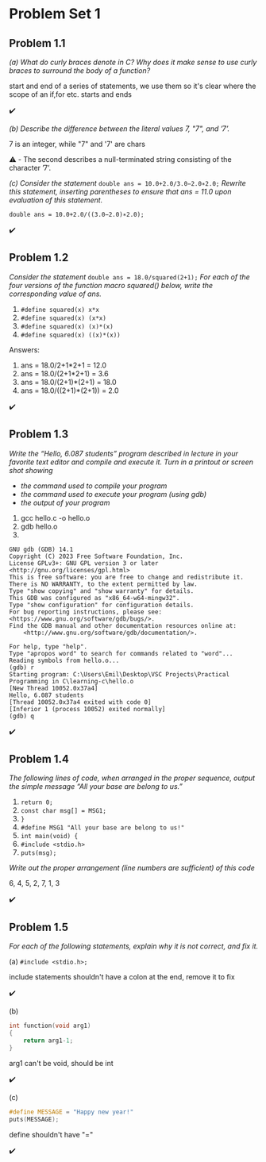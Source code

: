 # Problem Set 1

## Problem 1.1
*(a) What do curly braces denote in C? Why does it make sense to use curly braces to surround the body of a function?*

start and end of a series of statements, we use them so it's clear where the scope of an if,for etc. starts and ends 

✔️

*(b) Describe the difference between the literal values 7, "7", and ’7’.*

7 is an integer, while "7" and '7' are chars

⚠️ - The second describes a null-terminated string consisting of the character ’7’.

*(c) Consider the statement* `double ans = 10.0+2.0/3.0−2.0∗2.0;` *Rewrite this statement, inserting parentheses to ensure that ans = 11.0 upon evaluation of
this statement.*

`double ans = 10.0+2.0/((3.0−2.0)∗2.0);`

✔️

## Problem 1.2
*Consider the statement* `double ans = 18.0/squared(2+1);`
*For each of the four versions of the function macro squared() below, write the corresponding value of ans.*
1. `#define squared(x) x*x`
2. `#define squared(x) (x*x)`
3. `#define squared(x) (x)*(x)`
4. `#define squared(x) ((x)*(x))`

Answers:
1. ans = 18.0/2+1*2+1 = 12.0
2. ans = 18.0/(2+1*2+1) = 3.6
3. ans = 18.0/(2+1)*(2+1) = 18.0
4. ans = 18.0/((2+1)*(2+1)) = 2.0

✔️

## Problem 1.3
*Write the “Hello, 6.087 students” program described in lecture in your favorite text editor and compile and execute it. Turn in a printout or screen shot showing*
- *the command used to compile your program*
- *the command used to execute your program (using gdb)*
- *the output of your program*

1. gcc hello.c -o hello.o
2. gdb hello.o
3. 
```
GNU gdb (GDB) 14.1
Copyright (C) 2023 Free Software Foundation, Inc.
License GPLv3+: GNU GPL version 3 or later <http://gnu.org/licenses/gpl.html>
This is free software: you are free to change and redistribute it.
There is NO WARRANTY, to the extent permitted by law.
Type "show copying" and "show warranty" for details.
This GDB was configured as "x86_64-w64-mingw32".
Type "show configuration" for configuration details.
For bug reporting instructions, please see:
<https://www.gnu.org/software/gdb/bugs/>.
Find the GDB manual and other documentation resources online at:
    <http://www.gnu.org/software/gdb/documentation/>.

For help, type "help".
Type "apropos word" to search for commands related to "word"...
Reading symbols from hello.o...
(gdb) r
Starting program: C:\Users\Emil\Desktop\VSC Projects\Practical Programming in C\learning-c\hello.o
[New Thread 10052.0x37a4]
Hello, 6.087 students
[Thread 10052.0x37a4 exited with code 0]
[Inferior 1 (process 10052) exited normally]
(gdb) q
```

✔️

## Problem 1.4
*The following lines of code, when arranged in the proper sequence, output the simple message “All your base are belong to us.”*
1. `return 0;`
2. `const char msg[] = MSG1;`
3. `}`
4. `#define MSG1 "All your base are belong to us!"`
5. `int main(void) {`
6. `#include <stdio.h>`
7. `puts(msg);`

*Write out the proper arrangement (line numbers are sufficient) of this code*

6, 4, 5, 2, 7, 1, 3

✔️

## Problem 1.5
*For each of the following statements, explain why it is not correct, and fix it.*

(a) `#include <stdio.h>;`

include statements shouldn't have a colon at the end, remove it to fix

✔️

(b) 
```c
int function(void arg1)
{
    return arg1-1;
}
```

arg1 can't be void, should be int

✔️

(c)
```c
#define MESSAGE = "Happy new year!"
puts(MESSAGE);
```

define shouldn't have "="

✔️